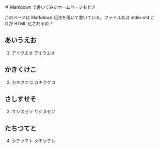 
＃ Markdown で書いてみたホームページもどき

このページは Markdown 記法を用いて書いている。ファイル名は index.md
これが HTML 化されるの？



## あいうえお

1. アイウエオ アイウエオ


## かきくけこ

2. カキクケコ カキクケコ


## さしすせそ


3. サシスセソ サシスセソ


## たちつてと

4. タチツテト タチツテト

